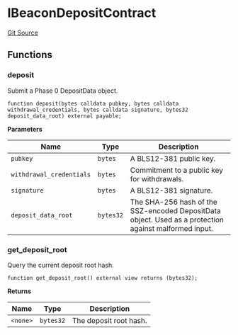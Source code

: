 # IBeaconDepositContract

[Git Source](https://github.com/manifoldfinance/mevETH2/blob/25149b626aad16b7ef2da38d73bddd982040bc12/src/interfaces/IBeaconDepositContract.sol)

## Functions

### deposit

Submit a Phase 0 DepositData object.

```solidity
function deposit(bytes calldata pubkey, bytes calldata withdrawal_credentials, bytes calldata signature, bytes32 deposit_data_root) external payable;
```

**Parameters**

| Name | Type | Description |
| --- | --- | --- |
| `pubkey` | `bytes` | A BLS12-381 public key. |
| `withdrawal_credentials` | `bytes` | Commitment to a public key for withdrawals. |
| `signature` | `bytes` | A BLS12-381 signature. |
| `deposit_data_root` | `bytes32` | The SHA-256 hash of the SSZ-encoded DepositData object. Used as a protection against malformed input. |

### get_deposit_root

Query the current deposit root hash.

```solidity
function get_deposit_root() external view returns (bytes32);
```

**Returns**

| Name     | Type      | Description            |
| -------- | --------- | ---------------------- |
| `<none>` | `bytes32` | The deposit root hash. |

